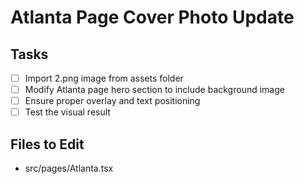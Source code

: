 # Atlanta Page Cover Photo Update

## Tasks
- [ ] Import 2.png image from assets folder
- [ ] Modify Atlanta page hero section to include background image
- [ ] Ensure proper overlay and text positioning
- [ ] Test the visual result

## Files to Edit
- src/pages/Atlanta.tsx
